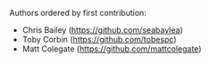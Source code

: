 
Authors ordered by first contribution:

 - Chris Bailey (https://github.com/seabaylea)
 - Toby Corbin (https://github.com/tobespc)
 - Matt Colegate (https://github.com/mattcolegate)

